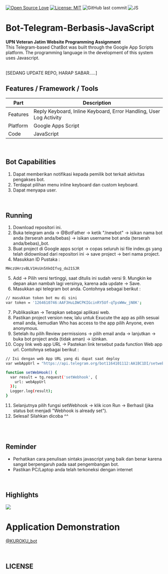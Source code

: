 [![Open Source Love](https://badges.frapsoft.com/os/v1/open-source.svg?style=flat)](https://github.com/ellerbrock/open-source-badges/)
[![License: MIT](https://img.shields.io/badge/License-MIT-green.svg)](https://opensource.org/licenses/MIT)
![GitHub last commit](https://img.shields.io/github/last-commit/devancakra/Bot-Telegram-JS-Sederhana)
![JS](https://img.shields.io/badge/javascript%20-%23323330.svg?&style=flat&logo=javascript&logoColor=%23F7DF1E)

# Bot-Telegram-Berbasis-JavaScript
<strong>UPN Veteran Jatim Website Programming Assignment</strong><br>
This Telegram-based ChatBot was built through the Google App Scripts platform. The programming language in the development of this system uses Javascript.

<br>
[SEDANG UPDATE REPO, HARAP SABAR.....]
<br>

## Features / Framework / Tools
| Part | Description |
| --- | --- |
| Features | Reply Keyboard, Inline Keyboard, Error Handling, User Log Activity |
| Platform | Google Apps Script |
| Code | JavaScript |

<br>

## Bot Capabilities
1. Dapat memberikan notifikasi kepada pemilik bot terkait aktivitas pengakses bot.
2. Terdapat pilihan menu inline keyboard dan custom keyboard.
3. Dapat menyapa user.

<br>

## Running
1. Download repositori ini.
2. Buka telegram anda -> @BotFather -> ketik "/newbot" -> isikan nama bot anda (terserah anda/bebas) -> isikan username bot anda (terserah anda/bebas)_bot.
3. Buat project di Google apps script -> copas seluruh isi file index.gs yang telah didownload dari repositori ini -> save project -> beri nama project.
4. Masukkan ID Pustaka :

```bash
MHczUHrzvBLV1HsUn5XkOIfvg_do21SJR
```

5. Add -> Pilih versi tertinggi, saat ditulis ini sudah versi 9. Mungkin ke depan akan nambah lagi versinya, karena ada update -> Save.
6. Masukkan api telegram bot anda. Contohnya sebagai berikut :

```bash
// masukkan token bot mu di sini
var token = '1264610746:AAF3HuLDWCPKIGcinRY5Uf-qTpsWWw_jN0K';
```

7. Publikasikan -> Terapkan sebagai aplikasi web.
8. Pastikan project version new, lalu untuk Exucute the app as pilih sesuai email anda, kemudian Who has access to the app pilih Anyone, even anonymous.
9. Setelah itu pilih Review permissions -> pilih email anda -> lanjutkan -> buka bot project anda (tidak aman) -> izinkan.
10. Copy link web app URL -> Pastekan link tersebut pada function Web app url. Contohnya sebagai berikut :

```bash
// Isi dengan web App URL yang di dapat saat deploy
var webAppUrl = "https://api.telegram.org/bot1164101112:AA1BC1DI/setwebhook?url=https://script.google.com/macros/s/AKfycbyKodePanjang/exec";

function setWebHook() {
  var result = tg.request('setWebhook', {
    url: webAppUrl
  });
  Logger.log(result);
}
```

11. Selanjutnya pilih fungsi setWebhook -> klik icon Run -> Berhasil (jika status bot menjadi "Webhook is already set").
12. Selesai! Silahkan dicoba ^^

<br>
<br>

## Reminder
- Perhatikan cara penulisan sintaks javascript yang baik dan benar karena sangat berpengaruh pada saat pengembangan bot.
- Pastikan PC/Laptop anda telah terkoneksi dengan internet

<br>

## Highlights
<img src="https://user-images.githubusercontent.com/54527592/100519999-0ad9c500-31ce-11eb-84f6-8d5450464a8b.jpg" />

<br>

# Application Demonstration
<a href="http://t.me/KUROKU_bot">@KUROKU_bot</a>

<br>

## LICENSE
